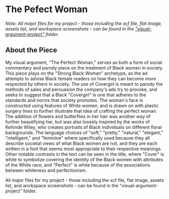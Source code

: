 # The Pefect Woman
*Note: All major files for my project - those including the xcf file, flat image, assets list, and workspace screenshots - can be found in the ["visual-argument-project"](https://github.com/raeganbest/visual-argument-2025spring/tree/b92be34fe314109e1bde52d91f98e86a3276fec7/visual-argument-project) folder.*
## About the Piece
My visual argument, "The Perfect Woman," serves as both a form of social commentary and parody piece on the treatment of Black women in society. This piece plays on the "Strong Black Woman" archetype, as the ad attempts to advise Black female readers on how they can become more respected by others in society. The use of Covergirl is meant to parody the methods of sales and persuasion the company's ads try to provoke, and seeks to suggest that a Black "Covergirl" is one that adheres to the standards and norms that society promotes. The woman's face is constructed using features of White women, and is drawn on with plastic surgery lines to further illustrate that idea of crafting the perfect woman. The addition of flowers and butterflies in her hair was another way of further beautifying her, but was also loosely inspired by the works of Kehinde Wiley, who creates portraits of Black individuals on different floral backgrounds. The language choices of "soft," "pretty," "natural," "elegant," "intelligent," and "feminine" where specifically used because they all describe societal views of what Black women are not, and they are each written in a font that seems most appropriate to their respective meanings. Other notable contrasts in the text can be seen in the title, where "Cover" is white to symbolize covering the identity of the Black women with attributes of the White race, and "Perfect" is white because of the associations between whiteness and perfectionism. 

All major files for my project - those including the xcf file, flat image, assets list, and workspace screenshots - can be found in the "visual-argument-project" folder. 
